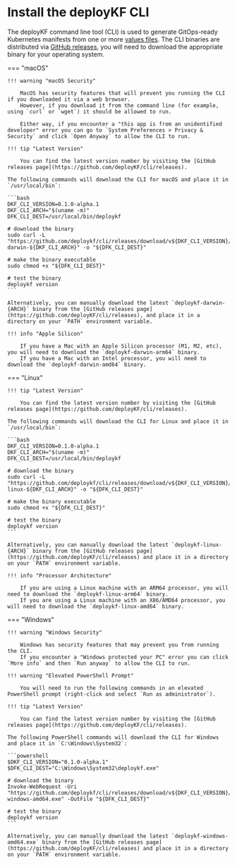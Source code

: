 # Install the deployKF CLI

The deployKF command line tool (CLI) is used to generate GitOps-ready Kubernetes manifests from one or more [values files](../reference/deploykf-values.md).
The CLI binaries are distributed via [GitHub releases](https://github.com/deployKF/cli/releases), you will need to download the appropriate binary for your operating system.

=== "macOS"

    !!! warning "macOS Security"
        
        MacOS has security features that will prevent you running the CLI if you downloaded it via a web browser.
        However, if you download it from the command line (for example, using `curl` or `wget`) it should be allowed to run.
        
        Either way, if you encounter a "this app is from an unidentified developer" error you can go to `System Preferences > Privacy & Security` and click `Open Anyway` to allow the CLI to run.

    !!! tip "Latest Version"
        
        You can find the latest version number by visiting the [GitHub releases page](https://github.com/deployKF/cli/releases).

    The following commands will download the CLI for macOS and place it in `/usr/local/bin`:

    ```bash
    DKF_CLI_VERSION=0.1.0-alpha.1
    DKF_CLI_ARCH="$(uname -m)"
    DFK_CLI_DEST=/usr/local/bin/deploykf
    
    # download the binary
    sudo curl -L "https://github.com/deploykf/cli/releases/download/v${DKF_CLI_VERSION}/deploykf-darwin-${DKF_CLI_ARCH}" -o "${DFK_CLI_DEST}"
    
    # make the binary executable
    sudo chmod +x "${DFK_CLI_DEST}"
    
    # test the binary
    deploykf version
    ```

    Alternatively, you can manually download the latest `deploykf-darwin-{ARCH}` binary from the [GitHub releases page](https://github.com/deployKF/cli/releases), and place it in a directory on your `PATH` environment variable.

    !!! info "Apple Silicon"
       
        If you have a Mac with an Apple Silicon processor (M1, M2, etc), you will need to download the `deploykf-darwin-arm64` binary.
        If you have a Mac with an Intel processor, you will need to download the `deploykf-darwin-amd64` binary.

=== "Linux"

    !!! tip "Latest Version"
        
        You can find the latest version number by visiting the [GitHub releases page](https://github.com/deployKF/cli/releases).

    The following commands will download the CLI for Linux and place it in `/usr/local/bin`:

    ```bash
    DKF_CLI_VERSION=0.1.0-alpha.1
    DKF_CLI_ARCH="$(uname -m)"
    DFK_CLI_DEST=/usr/local/bin/deploykf

    # download the binary
    sudo curl -L "https://github.com/deploykf/cli/releases/download/v${DKF_CLI_VERSION}/deploykf-linux-${DKF_CLI_ARCH}" -o "${DFK_CLI_DEST}"

    # make the binary executable
    sudo chmod +x "${DFK_CLI_DEST}"

    # test the binary
    deploykf version
    ```

    Alternatively, you can manually download the latest `deploykf-linux-{ARCH}` binary from the [GitHub releases page](https://github.com/deployKF/cli/releases) and place it in a directory on your `PATH` environment variable.

    !!! info "Processor Architecture"
    
        If you are using a Linux machine with an ARM64 processor, you will need to download the `deploykf-linux-arm64` binary.
        If you are using a Linux machine with an X86/AMD64 processor, you will need to download the `deploykf-linux-amd64` binary.

=== "Windows"

    !!! warning "Windows Security"
    
        Windows has security features that may prevent you from running the CLI.
        If you encounter a "Windows protected your PC" error you can click `More info` and then `Run anyway` to allow the CLI to run.

    !!! warning "Elevated PowerShell Prompt"
        
        You will need to run the following commands in an elevated PowerShell prompt (right-click and select `Run as administrator`).

    !!! tip "Latest Version"
        
        You can find the latest version number by visiting the [GitHub releases page](https://github.com/deployKF/cli/releases).

    The following PowerShell commands will download the CLI for Windows and place it in `C:\Windows\System32`:

    ```powershell 
    $DKF_CLI_VERSION="0.1.0-alpha.1"
    $DFK_CLI_DEST="C:\Windows\System32\deploykf.exe"
    
    # download the binary
    Invoke-WebRequest -Uri "https://github.com/deploykf/cli/releases/download/v${DKF_CLI_VERSION}/deploykf-windows-amd64.exe" -OutFile "${DFK_CLI_DEST}"

    # test the binary
    deploykf version
    ```

    Alternatively, you can manually download the latest `deploykf-windows-amd64.exe` binary from the [GitHub releases page](https://github.com/deployKF/cli/releases) and place it in a directory on your `PATH` environment variable.
